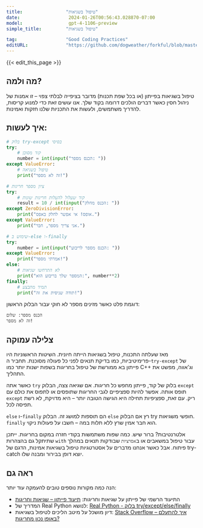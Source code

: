 ```yaml
---
title:                "טיפול בשגיאות"
date:                  2024-01-26T00:56:43.028870-07:00
model:                 gpt-4-1106-preview
simple_title:         "טיפול בשגיאות"

tag:                  "Good Coding Practices"
editURL:              "https://github.com/dogweather/forkful/blob/master/content/he/python/handling-errors.md"
---
```


{{< edit_this_page >}}

## מה ולמה?

טיפול בשגיאות בפייתון (או בכל שפת תכנות) מדובר בציפייה לבלתי צפוי – זו אמנות של ניהול חסין כאשר דברים הולכים דרומה בקוד שלך. אנו עושים זאת כדי למנוע קריסות, להדריך משתמשים, ולעשות את התכניות שלנו חזקות ואמינות.

## איך לעשות:

``` Python
# בלוק try-except בסיסי
try:
    # קוד מסוכן
    number = int(input("הכנס מספר: "))
except ValueError:
    # טיפול בשגיאה
    print("זה לא מספר!")

# ציון מספר חריגות
try:
    # קוד שעלול להעלות חריגות שונות
    result = 10 / int(input("הכנס מחלק: "))
except ZeroDivisionError:
    print("אופס! אי אפשר לחלק באפס.")
except ValueError:
    print("אני צריך מספר, חבר.")

# שימוש ב-else ו-finally
try:
    number = int(input("הכנס מספר לריבוע: "))
except ValueError:
    print("אמרתי מספר!")
else:
    # לא התרחשו שגיאות
    print("המספר שלך בריבוע הוא:", number**2)
finally:
    # תמיד מתבצע
    print("תודה שניסית את זה!")
```

דוגמת פלט כאשר מזינים מספר לא חוקי עבור הבלוק הראשון:
```
הכנס מספר: שלום
זה לא מספר!
```

## צלילה עמוקה

מאז שעלתה התכנות, טיפול בשגיאות הייתה חיונית. השיטות הראשוניות היו פרימיטיביות, כמו בדיקת תנאים לפני כל פעולה מסוכנת. תחביר ה-`try-except` של פייתון בא ממורשת של טיפול בחריגות בשפות ישנות יותר כמו C++ וג'אווה, מפשט את התהליך.

כאשר אתה `try` בלוק של קוד, פייתון מחפש כל חריגות. אם שגיאה צצה, הבלוק `except` תופס אותה. אפשר להיות ספציפיים לגבי החריגות שתופסים או לתפוס את כולם עם `except` ריק. עם זאת, ספציפיות תחילה היא הגישה הטובה יותר – היא מדויקת, לא רשת תפיסה לכל.

`else` ו-`finally` הם תוספות למושג זה. הבלוק `else` רץ אם הבלוק try חופשי משגיאות. `finally` הוא חבר אמין שרץ ללא תלות במה – חשבו על פעולות ניקוי.

אלטרנטיבות? ברור שיש. כמה שפות משתמשות בקודי חזרה במקום בחריגות. ייתכן שתיתקל גם בהצהרות `with` עבור טיפול במשאבים או ב`אסרציות` שבודקות תנאים במהלך פיתוח. אבל כאשר אנחנו מדברים על אסטרטגיות טיפול בשגיאות אמינות, הדגם של try-catch יוצא דופן בבירור ומבנה שלו.

## ראה גם

הנה כמה מקורות נוספים טובים להעמקה עוד יותר:

- התיעוד הרשמי של פייתון על שגיאות וחריגות: [תיעוד פייתון – שגיאות וחריגות](https://docs.python.org/3/tutorial/errors.html)
- המדריך של Real Python לנושא: [Real Python - בלוק try/except/else/finally](https://realpython.com/python-exceptions/)
- דיון מושכל על מיטב הליכים לטיפול בשגיאות: [Stack Overflow – איך להתעלם באופן נכון מחריגות?](https://stackoverflow.com/questions/4990718/about-catching-any-exception)
